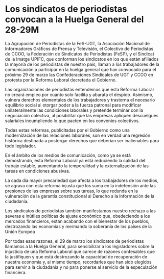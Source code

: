 # Los sindicatos de periodistas convocan a la Huelga General del 28-29M

La Agrupación de Periodistas de la FeS-UGT, la Asociación Nacional de Informadores Gráficos de Prensa y Televisión, el Colectivo de Periodistas de CCOO, la Federación de Sindicatos de Periodistas (FeSP), y el Sindicat de la Imatge UPIFC, que conforman los sindicatos en los que están afiliados la mayoría de los periodistas de nuestro país, llaman a los trabajadores de la comunicación a participar en la huelga general que han convocado para el próximo 29 de marzo las Confederaciones Sindicales de UGT y CCOO en protesta por la Reforma Laboral decretada el Gobierno.

Las organizaciones de periodistas entendemos que esta Reforma Laboral no creará empleo por cuanto solo facilita y abarata el despido. Asimismo, vulnera derechos elementales de los trabajadores y trastorna el necesario equilibrio social al otorgar poder a la fuerza patronal para modificar unilateralmente las condiciones laborales y pretende terminar con la negociación colectiva, al posibilitar que las empresas apliquen descuelgues salariales incumpliendo lo que pacten en los convenios colectivos.

Todas estas reformas, publicitadas por el Gobierno como una modernización de las relaciones laborales, son en verdad una regresión histórica destinada a postergar derechos que deberían ser inalienables para todo legislador.

En el ámbito de los medios de comunicación, como ya se está demostrando, esta Reforma Laboral ya está reduciendo la calidad del trabajo estable, aumentando la temporalidad y la externalización de las tareas en condiciones abusivas.

La cada día mayor precariedad que afecta a los trabajadores de los medios, se agrava con esta reforma injusta que los suma en la indefensión ante las presiones de las empresas sobre sus tareas, lo que redunda en la vulneración de la garantía constitucional al Derecho a la Información de la ciudadanía.

Los sindicatos de periodistas también manifestamos nuestro rechazo a las severas e inútiles políticas de ajuste económico que, obedeciendo a los mercados financieros, están acabando con el bienestar de los pueblos, destrozando las economías y mermando la soberanía de los países de la Unión Europea

Por todas esas razones, el 29 de marzo los sindicatos de periodistas llamamos a la Huelga General, para sensibilizar a los legisladores sobre la injusticia de una Reforma Laboral que carece de razones confesables que la justifiquen y que está destrozando la capacidad de recuperación de nuestra economía y, al mismo tiempo, recordarles que han sido elegidos para servir a la ciudadanía y no para ponerse al servicio de la especulación financiera.
